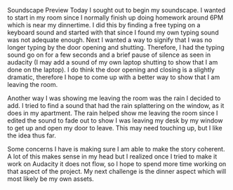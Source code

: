 Soundscape Preview
Today I sought out to begin my soundscape. I wanted to start in my room since I normally finish up doing homework around 6PM which is near my dinnertime. I did this by finding a free typing on a keyboard sound and started with that since I found my own typing sound was not adequate enough. Next I wanted a way to signify that I was no longer typing by the door opening and shutting. Therefore, I had the typing sound go on for a few seconds and a brief pause of silence as seen in audacity (I may add a sound of my own laptop shutting to show that I am done on the laptop). I do think the door opening and closing is a slightly dramatic, therefore I hope to come up with a better way to show that I am leaving the room.

Another way I was showing me leaving the room was the rain I decided to add. I tried to find a sound that had the rain splattering on the window, as it does in my apartment. The rain helped show me leaving the room since I edited the sound to fade out to show I was leaving my desk by my window to get up and open my door to leave. This may need touching up, but I like the idea thus far.

Some concerns I have is making sure I am able to make the story coherent. A lot of this makes sense in my head but I realized once I tried to make it work on Audacity it does not flow, so I hope to spend more time working on that aspect of the project. My next challenge is the dinner aspect which will most likely be my own assets.
